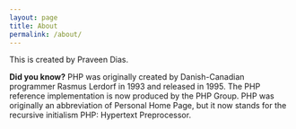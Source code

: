 ```yaml
---
layout: page
title: About
permalink: /about/
---
```


This is created by Praveen Dias.

**Did you know?** PHP was originally created by Danish-Canadian programmer Rasmus Lerdorf in 1993 and released in 1995. The PHP reference implementation is now produced by the PHP Group. PHP was originally an abbreviation of Personal Home Page, but it now stands for the recursive initialism PHP: Hypertext Preprocessor.

